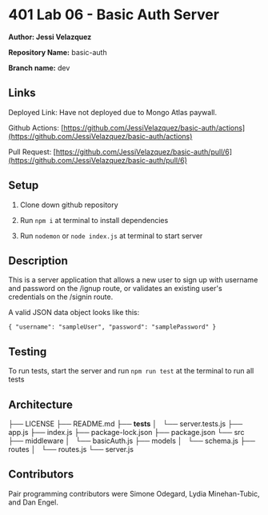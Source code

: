 # 401 Lab 06 - Basic Auth Server

**Author: Jessi Velazquez**

**Repository Name:** basic-auth

**Branch name:** dev

## Links

Deployed Link: Have not deployed due to Mongo Atlas paywall.

Github Actions: [https://github.com/JessiVelazquez/basic-auth/actions](https://github.com/JessiVelazquez/basic-auth/actions) 

Pull Request: [https://github.com/JessiVelazquez/basic-auth/pull/6](https://github.com/JessiVelazquez/basic-auth/pull/6)

## Setup

1. Clone down github repository

2. Run ```npm i``` at terminal to install dependencies

3. Run ```nodemon``` or ```node index.js``` at terminal to start server

## Description

This is a server application that allows a new user to sign up with username and password on the /ignup route, or validates an existing user's credentials on the /signin route.

A valid JSON data object looks like this:

```
{ "username": "sampleUser", "password": "samplePassword" }
```

## Testing

To run tests, start the server and run ```npm run test``` at the terminal to run all tests

## Architecture

├── LICENSE
├── README.md
├── __tests__
│   └── server.tests.js
├── app.js
├── index.js
├── package-lock.json
├── package.json
└── src
    ├── middleware
    │   └── basicAuth.js
    ├── models
    │   └── schema.js
    ├── routes
    │   └── routes.js
    └── server.js


## Contributors

Pair programming contributors were Simone Odegard, Lydia Minehan-Tubic, and Dan Engel.
